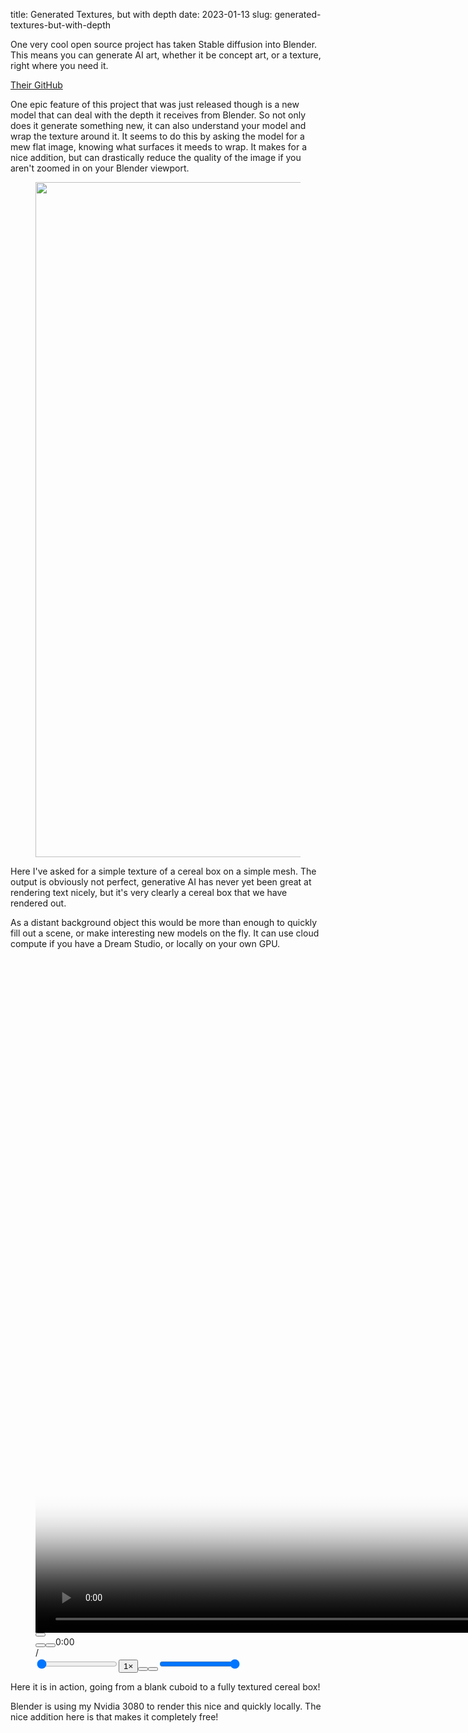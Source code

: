 title: Generated Textures, but with depth
date: 2023-01-13
slug: generated-textures-but-with-depth

<p>One very cool open source project has taken Stable diffusion into Blender. This means you can generate AI art, whether it be concept art, or a texture, right where you need it.</p><div class="kg-card kg-button-card kg-align-center"><a href="https://github.com/carson-katri/dream-textures" class="kg-btn kg-btn-accent">Their GitHub</a></div><p>One epic feature of this project that was just released though is a new model that can deal with the depth it receives from Blender. So not only does it generate something new, it can also understand your model and wrap the texture around it. It seems to do this by asking the model for a mew flat image, knowing what surfaces it meeds to wrap. It makes for a nice addition, but can drastically reduce the quality of the image if you aren't zoomed in on your Blender viewport.</p><figure class="kg-card kg-image-card"><img src="__GHOST_URL__/content/images/2023/01/Cereal.png" class="kg-image" alt loading="lazy" width="1920" height="1080" srcset="__GHOST_URL__/content/images/size/w600/2023/01/Cereal.png 600w, __GHOST_URL__/content/images/size/w1000/2023/01/Cereal.png 1000w, __GHOST_URL__/content/images/size/w1600/2023/01/Cereal.png 1600w, __GHOST_URL__/content/images/2023/01/Cereal.png 1920w" sizes="(min-width: 720px) 720px"></figure><p>Here I've asked for a simple texture of a cereal box on a simple mesh. The output is obviously not perfect, generative AI has never yet been great at rendering text nicely, but it's very clearly a cereal box that we have rendered out. </p><p>As a distant background object this would be more than enough to quickly fill out a scene, or make interesting new models on the fly. It can use cloud compute if you have a Dream Studio, or locally on your own GPU.</p><figure class="kg-card kg-video-card"><div class="kg-video-container"><video src="__GHOST_URL__/content/media/2023/01/CerealExample.mp4" poster="https://img.spacergif.org/v1/1920x1080/0a/spacer.png" width="1920" height="1080" loop autoplay muted playsinline preload="metadata" style="background: transparent url('__GHOST_URL__/content/images/2023/01/media-thumbnail-ember447.jpg') 50% 50% / cover no-repeat;" /></video><div class="kg-video-overlay"><button class="kg-video-large-play-icon"><svg xmlns="http://www.w3.org/2000/svg" viewBox="0 0 24 24"><path d="M23.14 10.608 2.253.164A1.559 1.559 0 0 0 0 1.557v20.887a1.558 1.558 0 0 0 2.253 1.392L23.14 13.393a1.557 1.557 0 0 0 0-2.785Z"/></svg></button></div><div class="kg-video-player-container kg-video-hide"><div class="kg-video-player"><button class="kg-video-play-icon"><svg xmlns="http://www.w3.org/2000/svg" viewBox="0 0 24 24"><path d="M23.14 10.608 2.253.164A1.559 1.559 0 0 0 0 1.557v20.887a1.558 1.558 0 0 0 2.253 1.392L23.14 13.393a1.557 1.557 0 0 0 0-2.785Z"/></svg></button><button class="kg-video-pause-icon kg-video-hide"><svg xmlns="http://www.w3.org/2000/svg" viewBox="0 0 24 24"><rect x="3" y="1" width="7" height="22" rx="1.5" ry="1.5"/><rect x="14" y="1" width="7" height="22" rx="1.5" ry="1.5"/></svg></button><span class="kg-video-current-time">0:00</span><div class="kg-video-time">/<span class="kg-video-duration"></span></div><input type="range" class="kg-video-seek-slider" max="100" value="0"><button class="kg-video-playback-rate">1&#215;</button><button class="kg-video-unmute-icon"><svg xmlns="http://www.w3.org/2000/svg" viewBox="0 0 24 24"><path d="M15.189 2.021a9.728 9.728 0 0 0-7.924 4.85.249.249 0 0 1-.221.133H5.25a3 3 0 0 0-3 3v2a3 3 0 0 0 3 3h1.794a.249.249 0 0 1 .221.133 9.73 9.73 0 0 0 7.924 4.85h.06a1 1 0 0 0 1-1V3.02a1 1 0 0 0-1.06-.998Z"/></svg></button><button class="kg-video-mute-icon kg-video-hide"><svg xmlns="http://www.w3.org/2000/svg" viewBox="0 0 24 24"><path d="M16.177 4.3a.248.248 0 0 0 .073-.176v-1.1a1 1 0 0 0-1.061-1 9.728 9.728 0 0 0-7.924 4.85.249.249 0 0 1-.221.133H5.25a3 3 0 0 0-3 3v2a3 3 0 0 0 3 3h.114a.251.251 0 0 0 .177-.073ZM23.707 1.706A1 1 0 0 0 22.293.292l-22 22a1 1 0 0 0 0 1.414l.009.009a1 1 0 0 0 1.405-.009l6.63-6.631A.251.251 0 0 1 8.515 17a.245.245 0 0 1 .177.075 10.081 10.081 0 0 0 6.5 2.92 1 1 0 0 0 1.061-1V9.266a.247.247 0 0 1 .073-.176Z"/></svg></button><input type="range" class="kg-video-volume-slider" max="100" value="100"></div></div></div></figure><p>Here it is in action, going from a blank cuboid to a fully textured cereal box!</p><p>Blender is using my Nvidia 3080 to render this nice and quickly locally. The nice addition here is that makes it completely free! </p>
